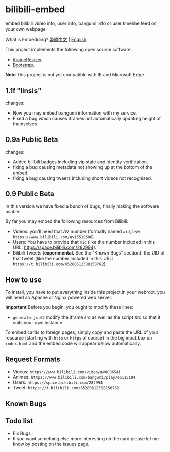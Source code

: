 # bilibili-embed

embed bilibili video info, user info, bangumi info or user timeline feed on your own webpage

What is Embedding? [繁體中文](http://www.wibibi.com/info.php?tid=443) | [English](https://dev.twitter.com/web/embedded-tweets)

This project implements the following open source software:

- [iframeResizer](https://davidjbradshaw.github.io/iframe-resizer/).
- [Bootstrap](https://getbootstrap.com).

**Note** This project is not yet compatible with IE and Microsoft Edge

## 1.1f "linsis"

changes:

- Now you may embed bangumi information with my service.
- Fixed a bug which causes iframes not automatically updating height of themselves

## 0.9a Public Beta

changes:

- Added bilibili badges including vip state and identity verification.
- fixing a bug causing metadata not showing up at the bottom of the embed.
- fixing a bug causing tweets including short videos not recognised.

## 0.9 Public Beta

In this version we have fixed a bunch of bugs, finally making the software usable.

By far you may embed the following resources from Bilibili:

- Videos: you'll need that AV number (formally named `aid`, like `https://www.bilibili.com/av15519586`).
- Users: You have to provide that `mid` (like the number included in this URL: https://space.bilibili.com/282994).
- Bilibili Tweets (**experimental.** See the "Known Bugs" section): the UID of that tweet (like the number included in this URL: `https://t.bilibili.com/65280612388150762`).

## How to use

To install, you have to put everything inside this project in your webroot. you will need an Apache or Nginx powered web server.

**Important** Before you begin, you ought to modify these lines:

- `generate.js:62` modify the iframe src as well as the script src so that it suits your own instance

To embed cards to foreign pages, simply copy and paste the URL of your resource (starting with `http` or `https` of course) in the big input box on `index.html` and the embed code will appear below automatically.

## Request Formats

- Videos: `https://www.bilibili.com/video/av8086541`
- Animes: `https://www.bilibili.com/bangumi/play/ep115184`
- Users: `https://space.bilibili.com/282994`
- Tweet: `https://t.bilibili.com/65280612388150762`

## Known Bugs

## Todo list

- Fix Bugs
- If you want something else more interesting on the card please let me know by posting on the issues page.
